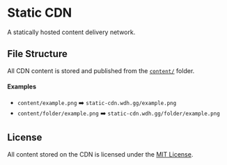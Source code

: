 # Static CDN
A statically hosted content delivery network.

## File Structure
All CDN content is stored and published from the [`content/`](https://github.com/wdhdev/static-cdn/tree/main/content) folder.

#### Examples
- `content/example.png` ➡️ `static-cdn.wdh.gg/example.png`
- `content/folder/example.png` ➡️ `static-cdn.wdh.gg/folder/example.png`

## License
All content stored on the CDN is licensed under the [MIT License](https://github.com/wdhdev/static-cdn/blob/main/LICENSE).
